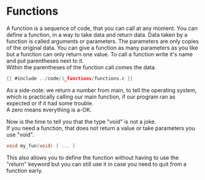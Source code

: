 # Functions

A function is a sequence of code, that you can call at any moment. You can
define a function, in a way to take data and return data. Data taken by a
function is called arguments or parameters. The parameters are only copies of
the original data. You can give a function as many parameters as you like but a
function can only return one value. To call a function write it's name and put
parentheses next to it.  
Within the parentheses of the function call comes the data.  

```c
{{ #include ../code/3_functions/functions.c }}
```

As a side-note: we return a number from main, to tell the operating system,
which is practically calling our main function, if our program ran as expected
or if it had some trouble.  
A zero means everything is a-OK.  
  
Now is the time to tell you that the type "void" is not a joke.  
If you need a function, that does not return a value or take parameters you use
"void".  

```c
void my_fun(void) { ... }
```

This also allows you to define the function without having to use the "return"
keyword but you can still use it in case you need to quit from a function
early.  
